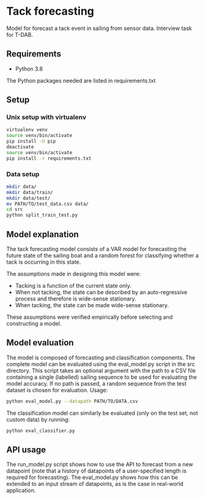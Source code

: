 # Tack forecasting

Model for forecast a tack event in sailing from sensor data. Interview task for T-DAB.


## Requirements

  - Python 3.8

The Python packages needed are listed in requirements.txt


## Setup

### Unix setup with virtualenv
  ```bash  
  virtualenv venv  
  source venv/bin/activate  
  pip install -U pip  
  deactivate  
  source venv/bin/activate  
  pip install -r requirements.txt  
  ```

### Data setup

  ```bash
  mkdir data/
  mkdir data/train/  
  mkdir data/test/  
  mv PATH/TO/test_data.csv data/  
  cd src  
  python split_train_test.py  
  ```

## Model explanation

The tack forecasting model consists of a VAR model for forecasting the future state of the sailing boat and a random forest for classifying whether a tack is occurring in this state.

The assumptions made in designing this model were:
  
  - Tacking is a function of the current state only. 
  - When not tacking, the state can be described by an auto-regressive process and therefore is wide-sense stationary.
  - When tacking, the state can be made wide-sense stationary.

These assumptions were verified empirically before selecting and constructing a model.


## Model evaluation

The model is composed of forecasting and classification components. The complete model can be evaluated using the eval_model.py script in the src directory. This script takes an optional argument with the path to a CSV file containing a single (labelled) sailing sequence to be used for evaluating the model accuracy. If no path is passed, a random sequence from the test dataset is chosen for evaluation. Usage:

```bash
python eval_model.py --datapath PATH/TO/DATA.csv
```

The classification model can similarly be evaluated (only on the test set, not custom data) by running:

```bash
python eval_classifier.py
```

## API usage

The run_model.py script shows how to use the API to forecast from a new datapoint (note that a history of datapoints of a user-specified length is required for forecasting).
The eval_model.py shows how this can be extended to an input stream of datapoints, as is the case in real-world application.

  
